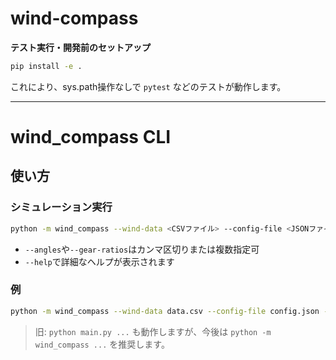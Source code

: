 # wind-compass

**テスト実行・開発前のセットアップ**

```bash
pip install -e .
```

これにより、sys.path操作なしで `pytest` などのテストが動作します。

---

# wind_compass CLI

## 使い方

### シミュレーション実行

```sh
python -m wind_compass --wind-data <CSVファイル> --config-file <JSONファイル> --angles 0,90 --gear-ratios 3,5
```

- `--angles`や`--gear-ratios`はカンマ区切りまたは複数指定可
- `--help`で詳細なヘルプが表示されます

### 例

```sh
python -m wind_compass --wind-data data.csv --config-file config.json --angles 0,90 --gear-ratios 3,5
```

> 旧: `python main.py ...` も動作しますが、今後は `python -m wind_compass ...` を推奨します。
